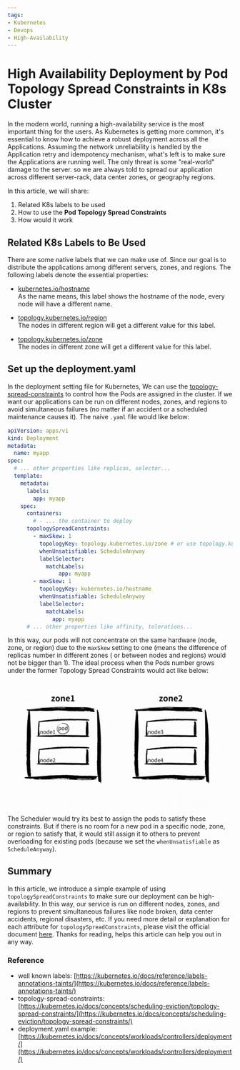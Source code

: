 ```yaml
---
tags:
- Kubernetes
- Devops
- High-Availability
---
```

# High Availability Deployment by Pod Topology Spread Constraints in K8s Cluster

In the modern world, running a high-availability service is the most important thing for the users. As Kubernetes is getting more common, it's essential to know how to achieve a robust deployment across all the Applications. Assuming the network unreliability is handled by the Application retry and idempotency mechanism, what's left is to make sure the Applications are running well. The only threat is some "real-world" damage to the server. so we are always told to spread our application across different server-rack, data center zones, or geography regions.

In this article, we will share:

1. Related K8s labels to be used
2. How to use the **Pod Topology Spread Constraints**
3. How would it work

## Related K8s Labels to Be Used

There are some native labels that we can make use of. Since our goal is to distribute the applications among different servers, zones, and regions. The following labels denote the essential properties:

- [kubernetes.io/hostname](https://kubernetes.io/docs/reference/labels-annotations-taints/#kubernetesiohostname)<br>
  As the name means, this label shows the hostname of the node, every node will have a different name.

- [topology.kubernetes.io/region](https://kubernetes.io/docs/reference/labels-annotations-taints/#topologykubernetesioregion)<br>
  The nodes in different region will get a different value for this label.

- [topology.kubernetes.io/zone](https://kubernetes.io/docs/reference/labels-annotations-taints/#topologykubernetesiozone)<br>
  The nodes in different zone will get a different value for this label.

## Set up the deployment.yaml
In the deployment setting file for Kubernetes, We can use the [topology-spread-constraints](https://kubernetes.io/docs/concepts/scheduling-eviction/topology-spread-constraints/) to control how the Pods are assigned in the cluster. If we want our applications can be run on different nodes, zones, and regions to avoid simultaneous failures (no matter if an accident or a scheduled maintenance causes it). The naive `.yaml` file would like below:
```yaml
apiVersion: apps/v1
kind: Deployment
metadata:
  name: myapp
spec:
  # ... other properties like replicas, selector...
  template:
    metadata:
      labels:
        app: myapp
    spec:
      containers:
        # - ... the container to deploy
      topologySpreadConstraints:
        - maxSkew: 1
          topologyKey: topology.kubernetes.io/zone # or use topology.kubernetes.io/region
          whenUnsatisfiable: ScheduleAnyway
          labelSelector:
            matchLabels:
                app: myapp
        - maxSkew: 1
          topologyKey: kubernetes.io/hostname
          whenUnsatisfiable: ScheduleAnyway
          labelSelector:
            matchLabels:
              app: myapp
      # ... other properties like affinity, tolerations...
```

In this way, our pods will not concentrate on the same hardware (node, zone, or region) due to the `maxSkew` setting to one (means the difference of replicas number in different zones ( or between nodes and regions) would not be bigger than 1). The ideal process when the Pods number grows under the former Topology Spread Constraints would act like below: 

![result.gif](..%2Fresources%2Fk8s-topology%2Fresult.gif)

The Scheduler would try its best to assign the pods to satisfy these constraints. But if there is no room for a new pod in a specific node, zone, or region to satisfy that, it would still assign it to others to prevent overloading for existing pods (because we set the `whenUnsatisfiable` as `ScheduleAnyway`).

## Summary
In this article, we introduce a simple example of using `topologySpreadConstraints` to make sure our deployment can be high-availability. In this way, our service is run on different nodes, zones, and regions to prevent simultaneous failures like node broken, data center accidents, regional disasters, etc.
If you need more detail or explanation for each attribute for `topologySpreadConstraints`, please visit the official document [here](https://kubernetes.io/docs/concepts/scheduling-eviction/topology-spread-constraints/). Thanks for reading, helps this article can help you out in any way.

### Reference
- well known labels: [https://kubernetes.io/docs/reference/labels-annotations-taints/](https://kubernetes.io/docs/reference/labels-annotations-taints/)
- topology-spread-constraints: [https://kubernetes.io/docs/concepts/scheduling-eviction/topology-spread-constraints/](https://kubernetes.io/docs/concepts/scheduling-eviction/topology-spread-constraints/)
- deployment.yaml example: [https://kubernetes.io/docs/concepts/workloads/controllers/deployment/](https://kubernetes.io/docs/concepts/workloads/controllers/deployment/)
